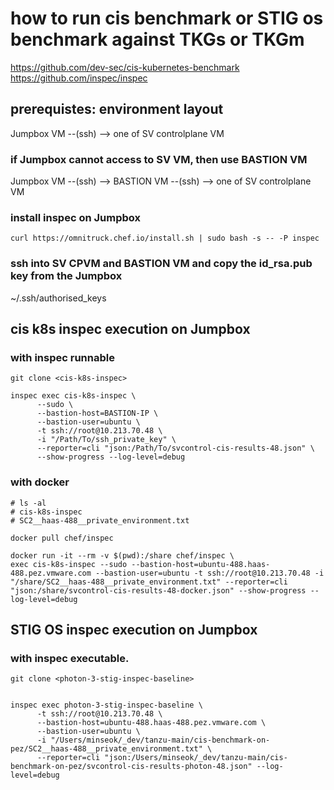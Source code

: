 
# how to run cis benchmark or STIG os benchmark against TKGs or TKGm

https://github.com/dev-sec/cis-kubernetes-benchmark
https://github.com/inspec/inspec

## prerequistes: environment layout

Jumpbox VM  --(ssh) --> one of SV controlplane VM

### if Jumpbox cannot access to SV VM, then use BASTION VM
Jumpbox VM  --(ssh) --> BASTION VM --(ssh) --> one of SV controlplane VM


### install inspec on Jumpbox
```
curl https://omnitruck.chef.io/install.sh | sudo bash -s -- -P inspec

```
### ssh into SV CPVM and BASTION VM and copy the id_rsa.pub key from the Jumpbox 
  ~/.ssh/authorised_keys


## cis k8s inspec execution on Jumpbox
### with inspec runnable
```
git clone <cis-k8s-inspec>

inspec exec cis-k8s-inspec \
      --sudo \
      --bastion-host=BASTION-IP \
      --bastion-user=ubuntu \
      -t ssh://root@10.213.70.48 \
      -i "/Path/To/ssh_private_key" \
      --reporter=cli "json:/Path/To/svcontrol-cis-results-48.json" \
      --show-progress --log-level=debug

```

### with docker
```
# ls -al
# cis-k8s-inspec
# SC2__haas-488__private_environment.txt

docker pull chef/inspec

docker run -it --rm -v $(pwd):/share chef/inspec \
exec cis-k8s-inspec --sudo --bastion-host=ubuntu-488.haas-488.pez.vmware.com --bastion-user=ubuntu -t ssh://root@10.213.70.48 -i "/share/SC2__haas-488__private_environment.txt" --reporter=cli "json:/share/svcontrol-cis-results-48-docker.json" --show-progress --log-level=debug

```

## STIG OS inspec execution on Jumpbox

### with inspec executable.

```
git clone <photon-3-stig-inspec-baseline>


inspec exec photon-3-stig-inspec-baseline \
      -t ssh://root@10.213.70.48 \
      --bastion-host=ubuntu-488.haas-488.pez.vmware.com \
      --bastion-user=ubuntu \
      -i "/Users/minseok/_dev/tanzu-main/cis-benchmark-on-pez/SC2__haas-488__private_environment.txt" \
      --reporter=cli "json:/Users/minseok/_dev/tanzu-main/cis-benchmark-on-pez/svcontrol-cis-results-photon-48.json" --log-level=debug

